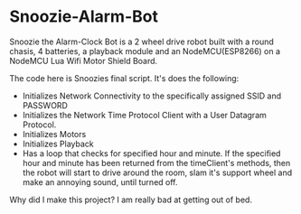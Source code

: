 # Snoozie-Alarm-Bot
Snoozie the Alarm-Clock Bot is a 2 wheel drive robot built with a round 
chasis, 4 batteries, a playback module and an NodeMCU(ESP8266) on a 
NodeMCU Lua Wifi Motor Shield Board.

The code here is Snoozies final script.
It's does the following:
- Initializes Network Connectivity to the specifically assigned SSID and 
PASSWORD
- Initializes the Network Time Protocol Client with a User Datagram 
Protocol.
- Initializes Motors
- Initializes Playback
- Has a loop that checks for specified hour and minute. If the specified 
hour and minute has been returned from the timeClient's methods, then the 
robot will start to drive around the room, slam it's support wheel and 
make an annoying sound, until turned off.

Why did I make this project?
I am really bad at getting out of bed.
